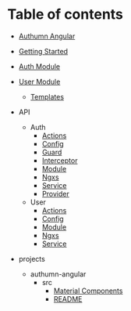 # Table of contents

* [Authumn Angular](README.md)
* [Getting Started](introduction/README.md)
* [Auth Module](auth/README.md)
* [User Module](user/README.md)
  * [Templates](user/templates.md)
* API 
  * Auth 
    * [Actions](api/auth/modules/_auth_actions_.md)
    * [Config](api/auth/modules/_auth_config_.md)
    * [Guard](api/auth/modules/_auth_guard_.md)
    * [Interceptor](api/auth/modules/_auth_interceptor_.md)
    * [Module](api/auth/modules/_auth_module_.md)
    * [Ngxs](api/auth/modules/_auth_ngxs_.md)
    * [Service](api/auth/modules/_auth_service_.md)
    * [Provider](api/auth/modules/_auth_provider_.md)
  * User 
    * [Actions](api/user/modules/_user_actions_.md)
    * [Config](api/user/modules/_user_config_.md)
    * [Module](api/user/modules/_user_module_.md)
    * [Ngxs](api/user/modules/_user_ngxs_.md)
    * [Service](api/user/modules/_services_user_service_.md)
   
* projects
  * authumn-angular
    * src
      * [Material Components](projects/authumn-angular/src/material.md)
      * [README](projects/authumn-angular/src/user.md)

